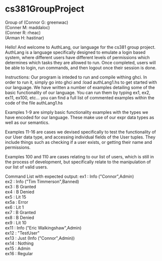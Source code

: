 # cs381GroupProject
Group of 
(Connor G: greenwac)  
(Conner M: maddaloc)  
(Conner R: rheac)  
(Arman H: hastinar)  

Hello! And welcome to AuthLang, our language for the cs381 group project.
AuthLang is a language specifically designed to emulate a login based system, where different users have
different levels of permissions which determines which tasks they are allowed to run. Once completed, users will be
able to login, run commands, and then logout once their session is done.

Instructions:
Our program is inteded to run and compile withing ghci. In order to run it, simply go into ghci and
:load authLang1.hs to get started with our language. We have written a number of examples detailing some of
the basic functionality of our language. You can run them by typing ex1, ex2, ex11, ex100, etc... you can find a full list
of commented examples within the code of the file authLang1.hs

Examples 1-9 are simply basic functionality examples with the types we have encoded for our language.
These make use of our expr data types as well as our semantics.

Examples 11-16 are cases we devised specifically to test the functionality of our User data type, and accessing
individual fields of the User tuples. They include things such as checking if a user exists, or getting their name and permissions.

Examples 100 and 110 are cases relating to our list of users, which is still in the process of development, but specifically
relate to the manipulation of our list of valid users.

Command List with expected output:
ex1  : Info ("Connor",Admin)  
ex2  : Info ("Tim Timmerson",Banned)  
ex3  : B Granted  
ex4  : B Denied  
ex5  : Lit 15  
ex5a : Error  
ex6  : Lit 1  
ex7  : B Granted  
ex8  : B Denied  
ex9  : Lit 10  
ex11 : Info ("Eric Walkingshaw",Admin)  
ex12 : "TestUser"  
ex13 : Just (Info ("Connor",Admin))  
ex14 : Nothing  
ex15 : Admin  
ex16 : Regular  
